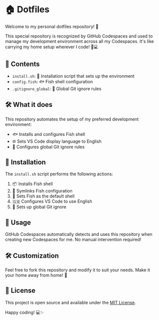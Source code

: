 # 🏠 Dotfiles

Welcome to my personal dotfiles repository! 🎉

This special repository is recognized by GitHub Codespaces and used to manage my development environment across all my Codespaces. It's like carrying my home setup wherever I code! 🧳💻

## 📂 Contents

- `install.sh`: 🚀 Installation script that sets up the environment
- `config.fish`: 🐟 Fish shell configuration
- `.gitignore_global`: 🙈 Global Git ignore rules

## 🛠 What it does

This repository automates the setup of my preferred development environment:

- 🐟 Installs and configures Fish shell
- 🌐 Sets VS Code display language to English
- 🔧 Configures global Git ignore rules

## 🔄 Installation

The `install.sh` script performs the following actions:

1. 📦 Installs Fish shell
2. 🔗 Symlinks Fish configuration
3. 🐚 Sets Fish as the default shell
4. 🇬🇧 Configures VS Code to use English
5. 📄 Sets up global Git ignore

## 🚀 Usage

GitHub Codespaces automatically detects and uses this repository when creating new Codespaces for me. No manual intervention required! 

## 🛠 Customization

Feel free to fork this repository and modify it to suit your needs. Make it your home away from home! 🏡

## 📝 License

This project is open source and available under the [MIT License](LICENSE).

Happy coding! 💻✨
